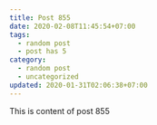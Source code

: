 ```yaml
---
title: Post 855
date: 2020-02-08T11:45:54+07:00
tags:
  - random post
  - post has 5
category:
  - random post
  - uncategorized
updated: 2020-01-31T02:06:38+07:00
---
```

This is content of post 855